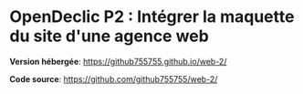 # OpenDeclic P2 : Intégrer la maquette du site d'une agence web 
**Version hébergée**: https://github755755.github.io/web-2/ 

**Code source**: https://github.com/github755755/web-2/
